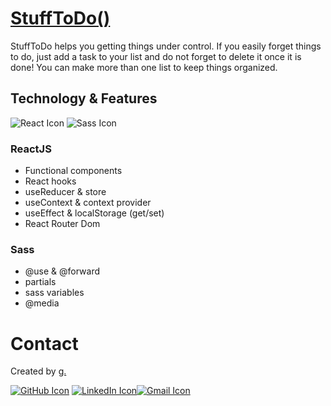 # [StuffToDo()](#)

StuffToDo helps you getting things under control. If you easily forget things to do, just add a task to your list and do not forget to delete it once it is done! You can make more than one list to keep things organized.

## Technology & Features

<img src="https://img.icons8.com/ios-filled/50/000000/react-native.png" alt="React Icon"/> <img src="https://img.icons8.com/color/48/000000/sass.png" alt="Sass Icon"/>

### ReactJS

- Functional components
- React hooks
- useReducer & store
- useContext & context provider
- useEffect & localStorage (get/set)
- React Router Dom

### Sass

- @use & @forward
- partials
- sass variables
- @media

# Contact

Created by [g.](https://www.linkedin.com/in/giuliano-marco-montis/)

[<img src="https://img.icons8.com/clouds/100/000000/github.png" alt="GitHub Icon"/>](https://github.com/GiulianoMarcoMontis)
[<img src="https://img.icons8.com/clouds/100/000000/linkedin.png" alt="LinkedIn Icon"/>](https://www.linkedin.com/in/giuliano-marco-montis/)[<img src="https://img.icons8.com/clouds/100/000000/gmail-new.png" alt="Gmail Icon"/>](mailto:giuliano.montis@gmail.com)
